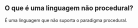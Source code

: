 ## O que é uma linguagem não procedural?


É uma linguagem que não suporta o paradigma procedural. 
